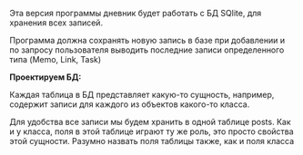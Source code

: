 Эта версия программы дневник будет работать с БД SQlite, для хранения всех записей. 


Программа должна сохранять новую запись в базе при добавлении и по запросу пользователя выводить последние записи определенного типа (Memo, Link, Task)

**Проектируем БД:**

Каждая таблица в БД представляет какую-то сущность, например, содержит записи для каждого из объектов какого-то класса.

Для удобства все записи мы будем хранить в одной таблице posts. Как и у класса, поля в этой таблице играют ту же роль, это просто свойства этой сущности. Разумно назвать поля таблицы также, как и поля класса
